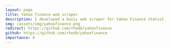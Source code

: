 ```yaml
---
layout: page
title: Yahoo finance web scraper
description: I developed a basic web scraper for Yahoo Finance statistics pages. Fun little project I did for a friend when I was bored.
img: /assets/img/yahoofinance.png
redirect: https://github.com/rhodb/yahoofinance
github: https://github.com/rhodb/yahoofinance
importance: 4
---
```


